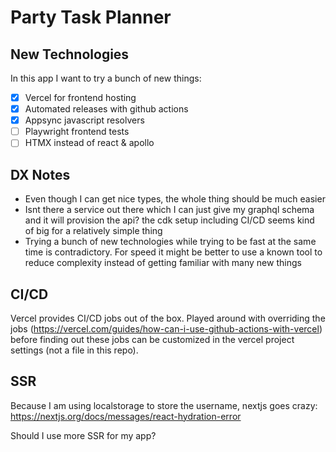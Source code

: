 # Party Task Planner

## New Technologies

In this app I want to try a bunch of new things:
- [x] Vercel for frontend hosting
- [x] Automated releases with github actions
- [x] Appsync javascript resolvers
- [ ] Playwright frontend tests
- [ ] HTMX instead of react & apollo

## DX Notes

- Even though I can get nice types, the whole thing should be much easier
- Isnt there a service out there which I can just give my graphql schema and it will provision the
  api? the cdk setup including CI/CD seems kind of big for a relatively simple thing
- Trying a bunch of new technologies while trying to be fast at the same time is
  contradictory. For speed it might be better to use a known tool to reduce complexity instead of
  getting familiar with many new things

## CI/CD

Vercel provides CI/CD jobs out of the box. Played around with overriding the jobs
(https://vercel.com/guides/how-can-i-use-github-actions-with-vercel) before finding out these jobs
can be customized in the vercel project settings (not a file in this repo).

## SSR

Because I am using localstorage to store the username, nextjs goes crazy:
https://nextjs.org/docs/messages/react-hydration-error

Should I use more SSR for my app?
